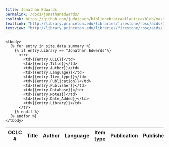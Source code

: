 ```yaml
---
title: Jonathan Edwards
permalink: /docs/jonathanedwards/
csvlink: https://github.com/judaicadh/bibliohebraicaatlantica/blob/master/Jonathan%20Edwards/WorldCat_3743406.csv
textlink: "http://library.princeton.edu/libraries/firestone/rbsc/aids/1920_Edwards_Collection.pdf"
textview: "http://library.princeton.edu/libraries/firestone/rbsc/aids/1920_Edwards_Collection.pdf"
---
```


<div class="row">
  <table id="library-table" class="display" cellspacing="0" width="100%">
    <thead>
        <tr>
          <th>OCLC #</th>
          <th>Title</th>
          <th>Author</th>
          <th>Language</th>
          <th>Item type</th>
          <th>Publication</th>
          <th>Publisher</th>
          <th>Database</th>
          <th>Notes</th>
          <th>Added date</th>
          <th>Library</th>
        </tr>
    </thead>

    <tbody>  
      {% for entry in site.data.summary %}
        {% if entry.Library == "Jonathan Edwards"%}
          <tr>
            <td>{{entry.OCLC}}</td>
            <td>{{entry.Title}}</td>
            <td>{{entry.Author}}</td>
            <td>{{entry.Language}}</td>
            <td>{{entry.Item_type}}</td>
            <td>{{entry.Publication}}</td>
            <td>{{entry.Publisher}}</td>
            <td>{{entry.Database}}</td>
            <td>{{entry.Notes}}</td>
            <td>{{entry.Date_Added}}</td>
            <td>{{entry.Library}}</td>
          </tr>
        {% endif %}
      {% endfor %}
    </tbody>
  </table>
</div>

